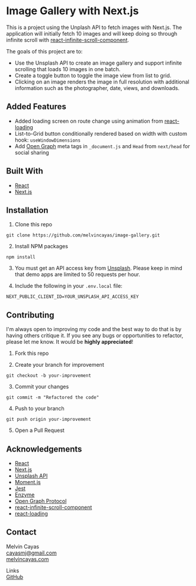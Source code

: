 # Image Gallery with Next.js

This is a project using the Unplash API to fetch images with Next.js. The application will initially fetch 10 images and will keep doing so through infinite scroll with [react-infinite-scroll-component](https://www.npmjs.com/package/react-infinite-scroll-component).

The goals of this project are to:

- Use the Unsplash API to create an image gallery and support infinite scrolling that loads 10 images in one batch.
- Create a toggle button to toggle the image view from list to grid.
- Clicking on an image renders the image in full resolution with additional information such as the photographer, date, views, and downloads.

## Added Features

- Added loading screen on route change using animation from [react-loading](https://www.npmjs.com/package/react-loading)
- List-to-Grid button conditionally rendered based on width with custom hook: `useWindowDimensions`
- Add [Open Graph](https://ogp.me/) meta tags in `_document.js` and `Head` from `next/head` for social sharing

## Built With

- [React](https://reactjs.org/)
- [Next.js](https://nextjs.org/)

## Installation

1. Clone this repo

```
git clone https://github.com/melvincayas/image-gallery.git
```

2. Install NPM packages

```
npm install
```

3. You must get an API access key from [Unsplash](https://unsplash.com/documentation#creating-a-developer-account). Please keep in mind that demo apps are limited to 50 requests per hour.

4. Include the following in your `.env.local` file:

```
NEXT_PUBLIC_CLIENT_ID=YOUR_UNSPLASH_API_ACCESS_KEY
```

## Contributing

I'm always open to improving my code and the best way to do that is by having others critique it. If you see any bugs or opportunities to refactor, please let me know. It would be **highly appreciated**!

1. Fork this repo

2. Create your branch for improvement

```
git checkout -b your-improvement
```

3. Commit your changes

```
git commit -m "Refactored the code"
```

4. Push to your branch

```
git push origin your-improvement
```

5. Open a Pull Request

## Acknowledgements

- [React](https://reactjs.org/)
- [Next.js](https://nextjs.org/)
- [Unsplash API](https://unsplash.com/documentation)
- [Moment.js](https://momentjs.com/)
- [Jest](https://jestjs.io/)
- [Enzyme](https://www.npmjs.com/package/enzyme)
- [Open Graph Protocol](https://ogp.me/)
- [react-infinite-scroll-component](https://www.npmjs.com/package/react-infinite-scroll-component)
- [react-loading](https://www.npmjs.com/package/react-loading)

## Contact

Melvin Cayas  
[cayasmj@gmail.com](mailto:cayasmj@gmail.com?subject=[GitHub])  
[melvincayas.com](https://melvincayas.com/)

Links  
[GitHub](https://github.com/melvincayas/image-gallery)
